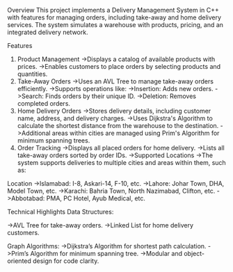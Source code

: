 Overview
This project implements a Delivery Management System in C++ with features for managing orders, including take-away and home delivery services. The system simulates a warehouse with products, pricing, and an integrated delivery network.

Features
1. Product Management
->Displays a catalog of available products with prices.
->Enables customers to place orders by selecting products and quantities.
2. Take-Away Orders
->Uses an AVL Tree to manage take-away orders efficiently.
->Supports operations like:
->Insertion: Adds new orders.
->Search: Finds orders by their unique ID.
->Deletion: Removes completed orders.
3. Home Delivery Orders
->Stores delivery details, including customer name, address, and delivery charges.
->Uses Dijkstra's Algorithm to calculate the shortest distance from the warehouse to the destination.
->Additional areas within cities are managed using Prim's Algorithm for minimum spanning trees.
4. Order Tracking
->Displays all placed orders for home delivery.
->Lists all take-away orders sorted by order IDs.
->Supported Locations
->The system supports deliveries to multiple cities and areas within them, such as:

Location
->Islamabad: I-8, Askari-14, F-10, etc.
->Lahore: Johar Town, DHA, Model Town, etc.
->Karachi: Bahria Town, North Nazimabad, Clifton, etc.
->Abbotabad: PMA, PC Hotel, Ayub Medical, etc.

Technical Highlights
Data Structures:

->AVL Tree for take-away orders.
->Linked List for home delivery customers.

Graph Algorithms:
->Dijkstra’s Algorithm for shortest path calculation.
->Prim’s Algorithm for minimum spanning tree.
->Modular and object-oriented design for code clarity.






